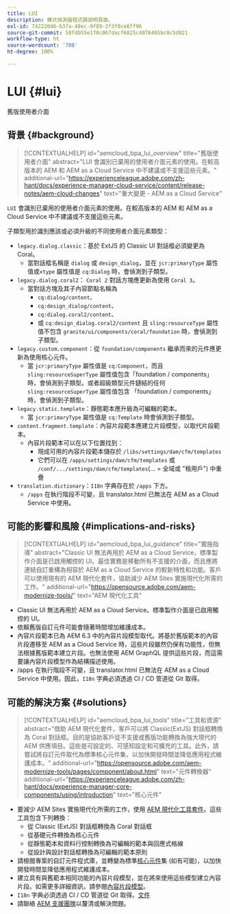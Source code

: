 ```yaml
---
title: LUI
description: 模式偵測器程式碼說明頁面。
exl-id: 742220d6-b37a-48ec-9f89-2f3f0ce6ff96
source-git-commit: 58fdb55e1f0c067dacf6825c4076465bc8c5d821
workflow-type: ht
source-wordcount: '708'
ht-degree: 100%

---
```


# LUI {#lui}

舊版使用者介面

## 背景 {#background}

>[!CONTEXTUALHELP]
>id="aemcloud_bpa_lui_overview"
>title="舊版使用者介面"
>abstract="LUI 會識別已棄用的使用者介面元素的使用。在較高版本的 AEM 和 AEM as a Cloud Service 中不建議或不支援這些元素。"
>additional-url="https://experienceleague.adobe.com/zh-hant/docs/experience-manager-cloud-service/content/release-notes/aem-cloud-changes" text="重大變更 - AEM as a Cloud Service"

`LUI` 會識別已棄用的使用者介面元素的使用。在較高版本的 AEM 和 AEM as a Cloud Service 中不建議或不支援這些元素。

子類型用於識別應該或必須升級的不同使用者介面元素類型：

* `legacy.dialog.classic`：基於 ExtJS 的 Classic UI 對話框必須變更為 Coral。
   * 當對話框名稱是 `dialog` 或 `design_dialog`，並在
 `jcr:primaryType` 屬性值或`xtype`  屬性值是 `cq:Dialog` 時，會偵測到子類型。
* `legacy.dialog.coral2`： `Coral 2` 對話方塊應更新為使用 `Coral 3`。
   * 當對話方塊及其子內容節點名稱為
      * `cq:dialog/content`、
      * `cq:design_dialog/content`、
      * `cq:dialog.coral2/content`、
      * 或 `cq:design_dialog.coral2/content`
且 `sling:resourceType` 屬性值不包含 `granite/ui/components/coral/foundation` 時，會偵測到子類型。
* `legacy.custom.component`：從 `foundation/components` 繼承而來的元件應更新為使用核心元件。
   * 當 `jcr:primaryType` 屬性值是 `cq:Component`，而且
     `sling:resourceSuperType` 屬性值包含「foundation / components」時，會偵測到子類型。或者超級類型元件鏈結的任何
     `sling:resourceSuperType` 屬性值包含
「foundation / components」時，會偵測到子類型。
* `legacy.static.template`：靜態範本應升級為可編輯的範本。
   * 當 `jcr:primaryType` 屬性值是 `cq:Template` 時會偵測到子類型。
* `content.fragment.template`：內容片段範本應建立片段模型，以取代片段範本。
   * 內容片段範本可以在以下位置找到：
      * 現成可用的內容片段範本儲存於 `/libs/settings/dam/cfm/templates`
      * 它們可以在 `/apps/settings/dam/cfm/templates` 或 `/conf/.../settings/dam/cfm/templates`(... = 全域或 &quot;租用戶&quot;) 中重疊
* `translation.dictionary`：`I18n` 字典存在於 `/apps` 下方。
   * `/apps` 在執行階段不可變，且 translator.html 已無法在 AEM as a Cloud Service 中使用。

## 可能的影響和風險 {#implications-and-risks}

>[!CONTEXTUALHELP]
>id="aemcloud_bpa_lui_guidance"
>title="實施指導"
>abstract="Classic UI 無法再用於 AEM as a Cloud Service，標準製作介面是已啟用觸控的 UI。最佳實務是移動所有不支援的介面，而且應將連結自訂重構為相容於 AEM as a Cloud Service 的較新特性和功能。客戶可以使用現有的 AEM 現代化套件，協助減少 AEM Sites 實施現代化所需的工作。"
>additional-url="https://opensource.adobe.com/aem-modernize-tools/" text="AEM 現代化工具"

* Classic UI 無法再用於 AEM as a Cloud Service。標準製作介面是已啟用觸控的 UI。
* 依賴舊版自訂元件可能會隨著時間增加維護成本。
* 內容片段範本已為 AEM 6.3 中的內容片段模型取代。將基於舊版範本的內容片段遷移至 AEM as a Cloud Service 時，這些片段雖然仍保有功能性，但無法根據舊版範本建立片段。也無法使用 AEM GraphQL 提供這些片段，而這需要讓內容片段模型作為結構描述使用。
* /apps 在執行階段不可變，且 translator.html 已無法在 AEM as a Cloud Service 中使用。因此，`I18n` 字典必須透過 CI / CD 管道從 Git 取得。

## 可能的解決方案 {#solutions}

>[!CONTEXTUALHELP]
>id="aemcloud_bpa_lui_tools"
>title="工具和資源"
>abstract="借助 AEM 現代化套件，客戶可以將 Classic(ExtJS) 對話框轉換為 Coral 對話框。目的是協助客戶從不支援或舊版功能轉換為強大現代的 AEM 供應項目。這些是可設定的、可感知設定和可擴充的工具。此外，請嘗試將自訂元件取代為標準核心元件集，以加快開發時間並降低應用程式維護成本。"
>additional-url="https://opensource.adobe.com/aem-modernize-tools/pages/component/about.html" text="元件轉換器"
>additional-url="https://experienceleague.adobe.com/zh-hant/docs/experience-manager-core-components/using/introduction" text="核心元件"

* 要減少 AEM Sites 實施現代化所需的工作，使用 [AEM 現代化工具套件](https://opensource.adobe.com/aem-modernize-tools/)。這些工具包含下列轉換：
   * 從 Classic (ExtJS) 對話框轉換為 Coral 對話框
   * 從基礎元件轉換為核心元件
   * 從靜態範本和資料行控制轉換為可編輯的範本與回應式格線
   * 從設計與設計對話框轉換為可編輯的範本原則
* 請檢閱專案的自訂元件程式庫，並轉變為標準[核心元件](https://experienceleague.adobe.com/zh-hant/docs/experience-manager-core-components/using/introduction)集 (如有可能)，以加快開發時間並降低應用程式維護成本。
* 建立具有與舊範本相同功能的內容片段模型，並在將來使用這些模型建立內容片段。如需更多詳細資訊，請參閱[內容片段模型](https://experienceleague.adobe.com/zh-hant/docs/experience-manager-65/content/assets/content-fragments/content-fragments-models)。
* `I18n` 字典必須透過 CI / CD 管道從 Git 取得。[文件](https://experienceleague.adobe.com/zh-hant/docs/experience-manager-cloud-service/content/release-notes/aem-cloud-changes#apps-libs-immutable)
* 請聯絡 [AEM 支援團隊](https://helpx.adobe.com/tw/enterprise/using/support-for-experience-cloud.html)以釐清或解決問題。
